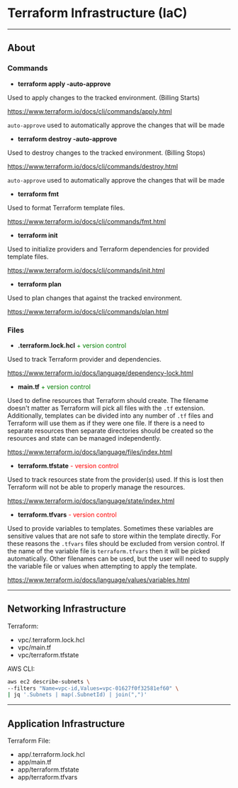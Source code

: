 # Terraform Infrastructure (IaC)

---
## About

### Commands
* **terraform apply -auto-approve**
  
Used to apply changes to the tracked environment. (Billing Starts)

https://www.terraform.io/docs/cli/commands/apply.html

`auto-approve` used to automatically approve the changes that will be made 

* **terraform destroy -auto-approve**

Used to destroy changes to the tracked environment. (Billing Stops)

https://www.terraform.io/docs/cli/commands/destroy.html

`auto-approve` used to automatically approve the changes that will be made 

* **terraform fmt**

Used to format Terraform template files.

https://www.terraform.io/docs/cli/commands/fmt.html

* **terraform init**

Used to initialize providers and Terraform dependencies for provided template files.

https://www.terraform.io/docs/cli/commands/init.html

* **terraform plan**

Used to plan changes that against the tracked environment.

https://www.terraform.io/docs/cli/commands/plan.html

### Files
* **.terraform.lock.hcl** <span style="color:green">+ version control</span>
  
Used to track Terraform provider and dependencies.

https://www.terraform.io/docs/language/dependency-lock.html

* **main.tf** <span style="color:green">+ version control</span>

Used to define resources that Terraform should create. The filename doesn't matter as Terraform will pick all files with 
the `.tf` extension. Additionally, templates can be divided into any number of `.tf` files and Terraform will use them as if 
they were one file. If there is a need to separate resources then separate directories should be created so the 
resources and state can be managed independently. 

https://www.terraform.io/docs/language/files/index.html

* **terraform.tfstate** <span style="color:red">- version control</span>

Used to track resources state from the provider(s) used. If this is lost then Terraform will not be able to properly 
manage the resources. 

https://www.terraform.io/docs/language/state/index.html

* **terraform.tfvars** <span style="color:red">- version control</span>

Used to provide variables to templates. Sometimes these variables are sensitive values that are not safe to store within 
the template directly. For these reasons the `.tfvars` files should be excluded from version control. If the name of the 
variable file is `terraform.tfvars` then it will be picked automatically. Other filenames can be used, but the user will 
need to supply the variable file or values when attempting to apply the template.

https://www.terraform.io/docs/language/values/variables.html

---
## Networking Infrastructure

Terraform: 
* vpc/.terraform.lock.hcl
* vpc/main.tf
* vpc/terraform.tfstate

AWS CLI:

```bash
aws ec2 describe-subnets \
--filters "Name=vpc-id,Values=vpc-01627f0f32581ef60" \
| jq '.Subnets | map(.SubnetId) | join(",")'
```

---
## Application Infrastructure

Terraform File:  
* app/.terraform.lock.hcl
* app/main.tf
* app/terraform.tfstate
* app/terraform.tfvars
